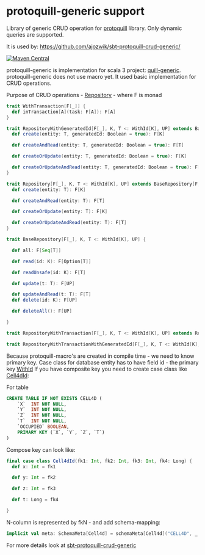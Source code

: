 # protoquill-generic support
Library of generic CRUD operation for [protoquill](https://github.com/zio/zio-protoquill) library. Only dynamic queries are supported.

It is used by:
https://github.com/ajozwik/sbt-protoquill-crud-generic/

[![Maven Central](https://maven-badges.herokuapp.com/maven-central/com.github.ajozwik/repository_3/badge.svg)](https://maven-badges.herokuapp.com/maven-central/com.github.ajozwik/repository_3)


protoquill-generic is implementation for scala 3 project: [quill-generic](https://github.com/ajozwik/quill-generic). protoquill-generic does not use macro yet. 
It used basic implementation for CRUD operations.

Purpose of CRUD operations - [Repository](/repository/src/main/scala/pl/jozwik/quillgeneric/repository/Repository.scala) - where F is monad

```scala
trait WithTransaction[F[_]] {
  def inTransaction[A](task: F[A]): F[A]
}

trait RepositoryWithGeneratedId[F[_], K, T <: WithId[K], UP] extends BaseRepository[F, K, T, UP] {
  def create(entity: T, generatedId: Boolean = true): F[K]

  def createAndRead(entity: T, generatedId: Boolean = true): F[T]

  def createOrUpdate(entity: T, generatedId: Boolean = true): F[K]

  def createOrUpdateAndRead(entity: T, generatedId: Boolean = true): F[T]
}

trait Repository[F[_], K, T <: WithId[K], UP] extends BaseRepository[F, K, T, UP] {
  def create(entity: T): F[K]

  def createAndRead(entity: T): F[T]

  def createOrUpdate(entity: T): F[K]

  def createOrUpdateAndRead(entity: T): F[T]
}

trait BaseRepository[F[_], K, T <: WithId[K], UP] {

  def all: F[Seq[T]]

  def read(id: K): F[Option[T]]

  def readUnsafe(id: K): F[T]

  def update(t: T): F[UP]

  def updateAndRead(t: T): F[T]
  def delete(id: K): F[UP]

  def deleteAll(): F[UP]

}

trait RepositoryWithTransaction[F[_], K, T <: WithId[K], UP] extends Repository[F, K, T, UP] with WithTransaction[F]

trait RepositoryWithTransactionWithGeneratedId[F[_], K, T <: WithId[K], UP] extends RepositoryWithGeneratedId[F, K, T, UP] with WithTransaction[F]

```

Because protoquill-macro's are created in compile time - we need to know primary key. Case class for database entity has to have field id - the primary key [WithId](/repository/src/main/scala/pl/jozwik/quillgeneric/repository/WithId.scala)
If you have composite key you need to create case class like [Cell4dId](/repository/src/main/scala/pl/jozwik/quillgeneric/model/Cell4dId.scala):

For table
```sql
CREATE TABLE IF NOT EXISTS CELL4D (
    `X`  INT NOT NULL,
    `Y`  INT NOT NULL,
    `Z`  INT NOT NULL,
    `T`  INT NOT NULL,
    `OCCUPIED` BOOLEAN,
    PRIMARY KEY (`X`, `Y`, `Z`, `T`)
)
```
Compose key can look like:

```scala
final case class Cell4dId(fk1: Int, fk2: Int, fk3: Int, fk4: Long) {
  def x: Int = fk1

  def y: Int = fk2

  def z: Int = fk3

  def t: Long = fk4

}
```
N-column is represented by fkN - and add schema-mapping:
```scala
implicit val meta: SchemaMeta[Cell4d] = schemaMeta[Cell4d]("CELL4D", _.id.fk1 -> "X", _.id.fk2 -> "Y", _.id.fk3 -> "Z", _.id.fk4 -> "T")
```

For more details look at [sbt-protoquill-crud-generic](https://github.com/ajozwik/sbt-protoquill-crud-generic)
